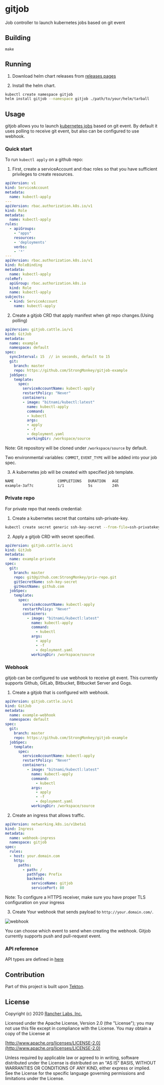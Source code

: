 gitjob
========

Job controller to launch kubernetes jobs based on git event

## Building

`make`

## Running

1. Download helm chart releases from [releases pages](https://github.com/rancher/gitjob/releases)

2. Install the helm chart.

```bash
kubectl create namespace gitjob
helm install gitjob --namespace gitjob ./path/to/your/helm/tarball
```

## Usage

gitjob allows you to launch [kubernetes jobs](https://kubernetes.io/docs/concepts/workloads/controllers/job/) based on git event. By default it uses polling to receive git event, but also can be configured to use webhook.

### Quick start

To run `kubectl apply` on a github repo:

1. First, create a serviceAccount and rbac roles so that you have sufficient privileges to create resources.

```yaml
apiVersion: v1
kind: ServiceAccount
metadata:
  name: kubectl-apply
---
apiVersion: rbac.authorization.k8s.io/v1
kind: Role
metadata:
  name: kubectl-apply
rules:
  - apiGroups:
    - "apps"
    resources:
    - 'deployments'
    verbs:
    - '*'
---
apiVersion: rbac.authorization.k8s.io/v1
kind: RoleBinding
metadata:
  name: kubectl-apply
roleRef:
  apiGroup: rbac.authorization.k8s.io
  kind: Role
  name: kubectl-apply
subjects:
  - kind: ServiceAccount
    name: kubectl-apply
```

2. Create a gitjob CRD that apply manifest when git repo changes.(Using polling)

```yaml
apiVersion: gitjob.cattle.io/v1
kind: GitJob
metadata:
  name: example
  namespace: default
spec:
  syncInterval: 15  // in seconds, default to 15 
  git:
    branch: master
    repo: https://github.com/StrongMonkey/gitjob-example
  jobSpec:
    template:
      spec:
        serviceAccountName: kubectl-apply
        restartPolicy: "Never"
        containers:
        - image: "bitnami/kubectl:latest"
          name: kubectl-apply
          command:
          - kubectl
          args:
          - apply
          - -f
          - deployment.yaml
          workingDir: /workspace/source
```

Note: Git repository will be cloned under `/workspace/source` by default.

Two environmental variables: `COMMIT`, `EVENT_TYPE` will be added into your job spec.

3. A kubernetes job will be created with specified job template. 

```bash
NAME                    COMPLETIONS   DURATION   AGE
example-3af7c           1/1           5s         24h
```

### Private repo

For private repo that needs credential:

1. Create a kubernetes secret that contains ssh-private-key.

```bash
kubectl create secret generic ssh-key-secret --from-file=ssh-privatekey=/path/to/private-key
```

2. Apply a gitjob CRD with secret specified.

```yaml
apiVersion: gitjob.cattle.io/v1
kind: GitJob
metadata:
  name: example-private
spec:
  git:
    branch: master
    repo: git@github.com:StrongMonkey/priv-repo.git
    gitSecretName: ssh-key-secret
    gitHostName: github.com
  jobSpec:
    template:
      spec:
        serviceAccountName: kubectl-apply
        restartPolicy: "Never"
        containers:
          - image: "bitnami/kubectl:latest"
            name: kubectl-apply
            command:
              - kubectl
            args:
              - apply
              - -f
              - deployment.yaml
            workingDir: /workspace/source
```

### Webhook

gitjob can be configured to use webhook to receive git event. This currently supports Github, GitLab, Bitbucket, Bitbucket Server and Gogs.

1. Create a gitjob that is configured with webhook.

```yaml
apiVersion: gitjob.cattle.io/v1
kind: GitJob
metadata:
  name: example-webhook
  namespace: default
spec:
  git:
    branch: master
    repo: https://github.com/StrongMonkey/gitjob-example
  jobSpec:
    template:
      spec:
        serviceAccountName: kubectl-apply
        restartPolicy: "Never"
        containers:
          - image: "bitnami/kubectl:latest"
            name: kubectl-apply
            command:
              - kubectl
            args:
              - apply
              - -f
              - deployment.yaml
            workingDir: /workspace/source
```

2. Create an ingress that allows traffic.

```yaml
apiVersion: networking.k8s.io/v1beta1
kind: Ingress
metadata:
  name: webhook-ingress
  namespace: gitjob
spec:
  rules:
  - host: your.domain.com
    http:
      paths:
        - path: /
          pathType: Prefix
          backend:
            serviceName: gitjob
            servicePort: 80
```

Note: To configure a HTTPS receiver, make sure you have proper TLS configuration on your ingress

3. Create Your webhook that sends payload to `http://your.domain.com/`.

![webhook](/webhook.png)

You can choose which event to send when creating the webhook. Gitjob currently supports push and pull-request event.

### API reference

API types are defined in [here](./pkg/apis/gitjob.cattle.io/v1/types.go)

## Contribution 

Part of this project is built upon [Tekton](https://github.com/tektoncd).

## License
Copyright (c) 2020 [Rancher Labs, Inc.](http://rancher.com)

Licensed under the Apache License, Version 2.0 (the "License");
you may not use this file except in compliance with the License.
You may obtain a copy of the License at

[http://www.apache.org/licenses/LICENSE-2.0](http://www.apache.org/licenses/LICENSE-2.0)

Unless required by applicable law or agreed to in writing, software
distributed under the License is distributed on an "AS IS" BASIS,
WITHOUT WARRANTIES OR CONDITIONS OF ANY KIND, either express or implied.
See the License for the specific language governing permissions and
limitations under the License.
